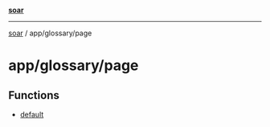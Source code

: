 [**soar**](../../../README.md)

***

[soar](../../../modules.md) / app/glossary/page

# app/glossary/page

## Functions

- [default](functions/default.md)
